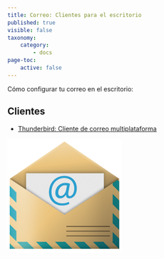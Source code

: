```yaml
---
title: Correo: Clientes para el escritorio
published: true
visible: false
taxonomy:
    category:
        - docs
page-toc:
    active: false
---
```


Cómo configurar tu correo en el escritorio:

## Clientes
- [Thunderbird: Cliente de correo multiplataforma](thunderbird)

![](en/email_icon.png)
